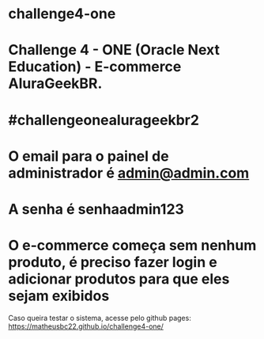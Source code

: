 # challenge4-one
# Challenge 4 - ONE (Oracle Next Education) - E-commerce AluraGeekBR.
# #challengeonealurageekbr2
# O email para o painel de administrador é admin@admin.com
# A senha é senhaadmin123
# O e-commerce começa sem nenhum produto, é preciso fazer login e adicionar produtos para que eles sejam exibidos
Caso queira testar o sistema, acesse pelo github pages: https://matheusbc22.github.io/challenge4-one/
